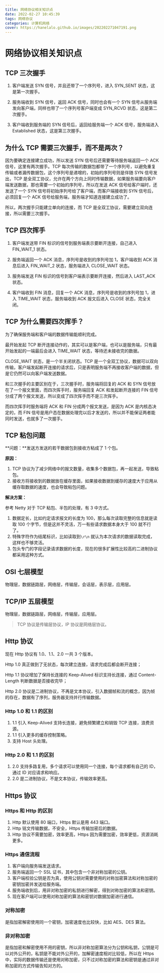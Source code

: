 ```yaml
---
title: 网络协议相关知识点
date: 2022-02-27 10:45:39
tags: 网络协议
categories: 计算机网络
cover: https://hanelalo.github.io/images/202202271047191.png 
---
```


# 网络协议相关知识点

## TCP 三次握手

1. 客户端发送 SYN 信号，并且还带了一个序列号，进入 SYN_SENT 状态，这是第一次握手。

2. 服务端收到 SYN 信号，返回 ACK 信号，同时也会有一个 SYN 信号从服务端发向客户端，同样也带了一个序列号客户端变成 SYN_RCVD 状态，这是第二次握手。

3. 客户端收到服务端的 SYN 信号后，返回给服务端一个 ACK 信号，服务端进入 Established 状态，这是第三次握手。

## 为什么 TCP 需要三次握手，而不是两次？

因为要确定连接建立成功，所以发送 SYN 信号后还需要等待服务端返回一个 ACK 信号，这里有两次握手。TCP 每次传输的数据包都带了一个序列号，以避免重复传输或者漏传数据包，这个序列号是递增的，初始的序列号则是伴随 SYN 信号发出，TCP 是全双工协议，允许在两个方向上同时传输数据，如果服务端要向客户端发送数据，那也需要一个初始的序列号，所以在发送 ACK 信号给客户端时，还发送了一个 SYN 信号将初始序列号给了客户端，而客户端接收到 SYN 信号后，必须回复一个 ACK 信号给服务端，服务端才知道连接建立成功了。

所以，两次握手只能建立单向的连接，而 TCP 是全双工协议，需要建立双向连接，所以需要三次握手。

## TCP 四次挥手

1. 客户端发送带 FIN 标识的信号到服务端表示要断开连接，自己进入 FIN_WAIT_1 状态。

2. 服务端返回一个 ACK 消息，序列号是收到的序列号加 1，客户端收到 ACK 消息后进入 FIN_WAIT_2 状态，服务端进入 CLOSE_WAIT 状态。

3. 服务端发送 FIN 标识的信号到客户端表示要断开连接，然后进入 LAST_ACK 状态。

4. 客户端收到 FIN 消息，回复一个 ACK 消息，序列号是收到的序列号加 1，进入 TIME_WAIT 状态，服务端收到 ACK 报文后进入 CLOSE 状态，完全关闭。

## TCP 为什么需要四次挥手？

为了确保服务端和客户端的数据传输能顺利完成。

最开始发起 TCP 断开连接动作的，其实可以是客户端，也可以是服务端，只有最开始发起的一端最后会进入 TIME_WAIT 状态，等待还未接收完的数据。

CLOSE_WAIT 状态，是一个半关闭状态。TCP 是一个全双工协议，数据可以双向传输，客户端发起断开连接的请求后，只是表明服务端不再接收客户端的数据，但是它仍然可以向客户端发送数据。

和三次握手的主要区别在于，三次握手时，服务端将回复的 ACK 和 SYN 信号放在了一个报文里面，而四次挥手时，服务端回复 ACK 和发起断开连接的 FIN 信号分成了两个报文发送，所以变成了四次挥手而不是三次挥手。

而四次挥手时服务端将 ACK 和 FIN 分成两个报文发送，是因为 ACK 是内核态决定的，而 FIN 信号是用户态在数据处理完以后才发送的，所以并不能保证两者能同时发送，也就多了一次握手。

## TCP 粘包问题

**问题：**发送方发送的若干数据包到接收方粘成了 1 个包。

**原因：**

1. TCP 协议为了减少网络中的报文数量，收集多个数据包，再一起发送，导致粘包。
2. 接收方将接收到的数据放在缓存里面，如果接收数据到缓存的速度大于应用从缓存取数据的速度，也会导致粘包问题。

**解决方案：**

参考 Netty 对于 TCP 粘包、半包的处理，有 3 中方式。

1. 数据定长，比如约定请求报文的长度为 100，那么每次读取完整的信息就是读取 100 个字节，但是这并不灵活，万一有些请求数据本身大于 100 就不行了。
2. 特殊字符作为结尾标识，比如读取到`\r\n` 就认为本次请求的数据读取完成，这样也不够灵活。
3. 包头专门的字段记录请求数据的长度，现在的很多扩展性比较高的二进制协议都采用这种方式。

## OSI 七层模型

物理层，数据链路层，网络层，传输层，会话层，表示层，应用层。

## TCP/IP 五层模型

物理层，数据链路层，网络层，传输层，应用层。

> TCP 协议是传输层协议，IP 协议是网络层协议。

## Http 协议

现在 Http 协议有 1.0、1.1、2.0 一共 3 个版本。

Http 1.0 真正做到了无状态，每次建立连接，请求完成后都会断开连接；

Http 1.1 协议增加了保持长连接的 Keep-Alived 标识支持长连接，通过 Content-Length 判断数据是否接收完毕；

Http 2.0 协议是二进制协议，不再是文本协议，引入数据帧和流的概念，因为帧的存在，数据有了序列，服务器支持并行传输数据。

### Http 1.0 和 1.1 的区别

1. 1.1 引入 Keep-Alived 支持长连接，避免频繁建立和销毁 TCP 连接，浪费资源。
2. 1.1 引入更多的缓存控制策略。
3. 支持 Host 头处理。

### Http 2.0 和 1.1 的区别

1. 2.0 支持多路复用，多个请求可以使用同一个连接，每个请求都有自己的 ID，通过 ID 对应请求和响应。
2. 2.0 是二进制协议，不是文本协议，传输效率更高。

## Https 协议

### Https 和 Http 的区别

1. Http 默认使用 80 端口，Https 默认是用 443 端口。
2. Http 铭文传输数据，不安全，Https 传输加密后的数据。
3. Http 协议不需要加密，效率更高，Https 因为需要加密，效率更低，资源消耗更多。

### Https 通信流程

1. 客户端向服务端发送请求。
2. 服务端返回一个 SSL 证书，其中包含一个非对称加密的公钥。
3. 客户端校验公钥是否为真，使用公钥对需要使用的对称加密算法和对称加密的密钥加密并发送给服务端。
4. 服务端收到后，用非对称加密的私钥进行解密，得到对称加密的算法和密钥。
5. 现在客户端可以使用对称加密的算法和密钥对数据加密进行通信。

### 对称加密

是指加密解密使用同一个密钥，加密速度也比较快，比如 AES、DES 算法。

### 非对称加密

是指加密和解密使用不用的密钥，所以非对称加密算法分为公钥和私钥，公钥是可以对外公开的，私钥是不能对外公开的，加解密速度相对比较低，所以在 Https 中，实际的数据传输还是使用对称加密，只不过对称加密的算法和密钥是通过非对称加密的方式传输告知对方的。

